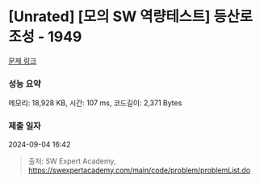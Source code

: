 # [Unrated] [모의 SW 역량테스트] 등산로 조성 - 1949 

[문제 링크](https://swexpertacademy.com/main/code/problem/problemDetail.do?contestProbId=AV5PoOKKAPIDFAUq) 

### 성능 요약

메모리: 18,928 KB, 시간: 107 ms, 코드길이: 2,371 Bytes

### 제출 일자

2024-09-04 16:42



> 출처: SW Expert Academy, https://swexpertacademy.com/main/code/problem/problemList.do